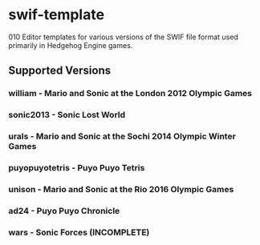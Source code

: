 # swif-template
 010 Editor templates for various versions of the SWIF file format used primarily in Hedgehog Engine games.
 
## Supported Versions
### william - Mario and Sonic at the London 2012 Olympic Games
### sonic2013 - Sonic Lost World
### urals - Mario and Sonic at the Sochi 2014 Olympic Winter Games
### puyopuyotetris - Puyo Puyo Tetris
### unison - Mario and Sonic at the Rio 2016 Olympic Games
### ad24 - Puyo Puyo Chronicle
### wars - Sonic Forces (INCOMPLETE)